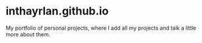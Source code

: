 # inthayrlan.github.io
My portfolio of personal projects, where I add all my projects and talk a little more about them.
